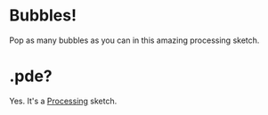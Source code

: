# Bubbles!
Pop as many bubbles as you can in this amazing processing sketch.

# .pde?
Yes. It's a [Processing](http://processing.org/) sketch.